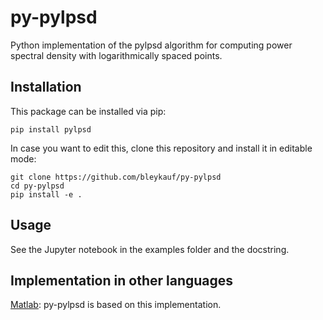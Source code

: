 # py-pylpsd

 Python implementation of the pylpsd algorithm for computing power spectral density with logarithmically spaced points. 

## Installation

This package can be installed via pip:

```
pip install pylpsd
```

In case you want to edit this, clone this repository and install it in editable mode:

```
git clone https://github.com/bleykauf/py-pylpsd
cd py-pylpsd
pip install -e .
```

## Usage
See the Jupyter notebook in the examples folder and the docstring.

 ## Implementation in other languages

 [Matlab](https://github.com/tobin/pylpsd): py-pylpsd is based on this implementation.